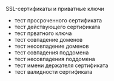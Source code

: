 SSL-сертификаты и приватные ключи
* тест просроченного сертификата
* тест действующего сертификата
* тест прватного ключа
* тест совпадение доменов
* тест несовпадение доменов
* тест совпадения поддомена
* тест несовпадения поддомена
* тест имени держателя сертификата
* тест валидности сертификата
